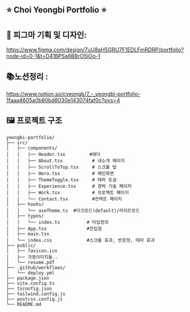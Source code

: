 ## ⭐ Choi Yeongbi Portfolio ⭐


## 🎨 피그마 기획 및 디자인:
https://www.figma.com/design/7uU8aH5GRU7F1EDLFmRDRP/portfolio?node-id=0-1&t=D41BPSa6BBrO5IOo-1

## 📚노션정리 :
https://www.notion.so/cyeongb/7_-_yeongbi-portfolio-1faaa4605a0b80bd8030e143074faf0c?pvs=4


## 🖼️ 프로젝트 구조
```
yeongbi-portfolio/
├── src/
│   ├── components/
│   │   ├── Header.tsx         #헤더
│   │   ├── About.tsx           # 내소개 페이지
│   │   ├── ScrollToTop.tsx     # 스크롤 탑
│   │   ├── Hero.tsx            # 메인화면
│   │   ├── ThemeToggle.tsx     # 테마 토글    
│   │   ├── Experience.tsx      # 경력 기술 페이지
│   │   ├── Work.tsx            # 프로젝트 페이지
│   │   └── Contact.tsx         #컨택트 페이지
│   ├── hooks/     
│   │   └── useTheme.ts  #다크모드(default)/라이트모드      
│   ├── types/
│   │   └── index.ts          # 타입정의 
│   ├── App.tsx               #진입점    
│   ├── main.tsx                    
│   └── index.css             #스크롤 효과, 반응형, 테마 효과
├── public/
│   ├── favicon.ico                 
│   ├── 각종이미지들..               
│   └── resume.pdf                 
├── .github/workflows/
│   └── deploy.yml                  
├── package.json                    
├── vite.config.ts                  
├── tsconfig.json                   
├── tailwind.config.js              
├── postcss.config.js               
└── README.md 
```

